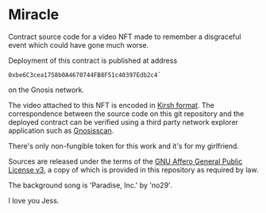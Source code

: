 # Miracle

Contract source code for a video NFT made to
remember a disgraceful event which could have
gone much worse.

Deployment of this contract is published at address

```
0xbe6C3cea1758b0A4670744FB8F51c40397Edb2c4`
```

on the Gnosis network.

The video attached to this NFT is encoded in
[Kirsh format](
  https://github.com/themartiancompany/kirsh-tools).
The correspondence between the source code on
this git repository and the deployed contract
can be verified using a third party network explorer
application such as
[Gnosisscan](
  https://gnosisscan.io/address/0xbe6C3cea1758b0A4670744FB8F51c40397Edb2c4).

There's only non-fungible token
for this work and it's for my girlfriend.

Sources are released under the terms of the
[GNU Affero General Public License v3](
  COPYING),
a copy of which is provided in this repository
as required by law.

The background song is 'Paradise, Inc.' by 'no29'.

I love you Jess.
